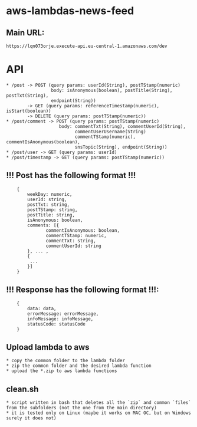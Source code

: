 # aws-lambdas-news-feed

## Main URL: 
    https://lqn073orje.execute-api.eu-central-1.amazonaws.com/dev
    
# API
```
* /post -> POST (query params: userId(String), postTStamp(numeric)
                 body: isAnonymous(boolean), postTitle(String), postTxt(String),
                 endpoint(String))
        -> GET (query params: referenceTimestamp(numeric), isStart(boolean))
        -> DELETE (query params: postTStamp(numeric))
* /post/comment -> POST (query params: postTStamp(numeric)
                    body: commentTxt(String), commentUserId(String), 
                          commentUserUsername(String)
                          commentTStamp(numeric), commentIsAnonymous(boolean),
                          snsTopic(String), endpoint(String))
* /post/user -> GET (query params: userId)
* /post/timestamp -> GET (query params: postTStamp(numeric))
```
## !!! Post has the following format !!!
```
    {
        weekDay: numeric,
        userId: string,
        postTxt: string,
        postTStamp: string,
        postTitle: string,
        isAnonymous: boolean,
        comments: [{
               commentIsAnonymous: boolean,
               commentTStamp: numeric,
               commentTxt: string,
               commentUserId: string 
        }, ... ,
        {
         ...   
        }]
    }
```
## !!! Response has the following format !!!: 
```
    {
        data: data,
        errorMessage: errorMessage,
        infoMessage: infoMessage,
        statusCode: statusCode
    }
```

## Upload lambda to aws
    * copy the common folder to the lambda folder
    * zip the common folder and the desired lambda function 
    * upload the *.zip to aws lambda functions

## clean.sh
    * script written in bash that deletes all the `zip` and common `files` from the subfolders (not the one from the main directory)
    * it is tested only on Linux (maybe it works on MAC OC, but on Windows surely it does not)


